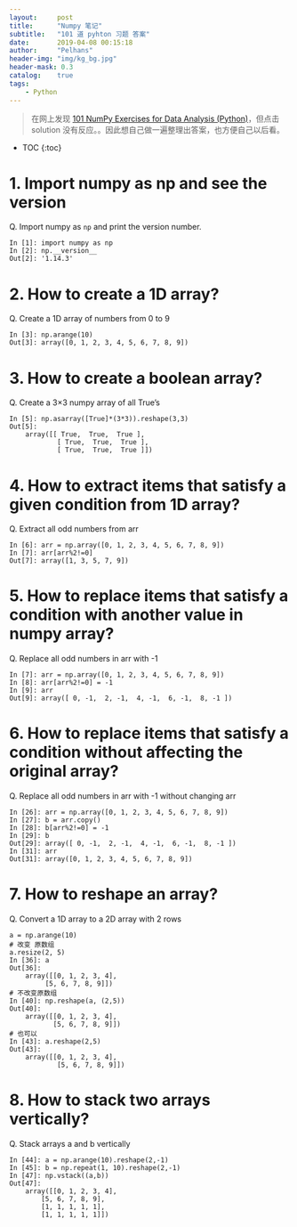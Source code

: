 ```yaml
---
layout:     post
title:      "Numpy 笔记"
subtitle:   "101 道 pyhton 习题 答案"
date:       2019-04-08 00:15:18
author:     "Pelhans"
header-img: "img/kg_bg.jpg"
header-mask: 0.3 
catalog:    true
tags:
    - Python
---
```


> 在网上发现 [101 NumPy Exercises for Data Analysis (Python)](https://www.machinelearningplus.com/python/101-numpy-exercises-python/#top)，但点击 solution 没有反应。。因此想自己做一遍整理出答案，也方便自己以后看。

* TOC
{:toc}

# 1. Import numpy as np and see the version
Q. Import numpy as `np` and print the version number.

```
In [1]: import numpy as np
In [2]: np.__version__
Out[2]: '1.14.3'
```

# 2. How to create a 1D array?
Q. Create a 1D array of numbers from 0 to 9

```
In [3]: np.arange(10)
Out[3]: array([0, 1, 2, 3, 4, 5, 6, 7, 8, 9])
```

# 3. How to create a boolean array?
Q. Create a 3×3 numpy array of all True’s

```
In [5]: np.asarray([True]*(3*3)).reshape(3,3)
Out[5]: 
    array([[ True,  True,  True ],
            [ True,  True,  True ],
            [ True,  True,  True ]])
```

# 4. How to extract items that satisfy a given condition from 1D array?
Q. Extract all odd numbers from arr

```
In [6]: arr = np.array([0, 1, 2, 3, 4, 5, 6, 7, 8, 9])
In [7]: arr[arr%2!=0]
Out[7]: array([1, 3, 5, 7, 9])
```

# 5. How to replace items that satisfy a condition with another value in numpy array?
Q. Replace all odd numbers in arr with -1

```
In [7]: arr = np.array([0, 1, 2, 3, 4, 5, 6, 7, 8, 9])
In [8]: arr[arr%2!=0] = -1
In [9]: arr
Out[9]: array([ 0, -1,  2, -1,  4, -1,  6, -1,  8, -1 ])
```

# 6. How to replace items that satisfy a condition without affecting the original array?
Q. Replace all odd numbers in arr with -1 without changing arr

```
In [26]: arr = np.array([0, 1, 2, 3, 4, 5, 6, 7, 8, 9])
In [27]: b = arr.copy()
In [28]: b[arr%2!=0] = -1
In [29]: b
Out[29]: array([ 0, -1,  2, -1,  4, -1,  6, -1,  8, -1 ])
In [31]: arr
Out[31]: array([0, 1, 2, 3, 4, 5, 6, 7, 8, 9])
```

# 7. How to reshape an array?
Q. Convert a 1D array to a 2D array with 2 rows

```
a = np.arange(10)
# 改变 原数组
a.resize(2, 5)
In [36]: a
Out[36]: 
    array([[0, 1, 2, 3, 4],
         [5, 6, 7, 8, 9]])
# 不改变原数组
In [40]: np.reshape(a, (2,5))
Out[40]: 
    array([[0, 1, 2, 3, 4],
           [5, 6, 7, 8, 9]])
# 也可以 
In [43]: a.reshape(2,5)
Out[43]: 
    array([[0, 1, 2, 3, 4],
            [5, 6, 7, 8, 9]])
```

# 8. How to stack two arrays vertically?
Q. Stack arrays a and b vertically

```
In [44]: a = np.arange(10).reshape(2,-1)
In [45]: b = np.repeat(1, 10).reshape(2,-1)
In [47]: np.vstack((a,b))
Out[47]: 
    array([[0, 1, 2, 3, 4],
        [5, 6, 7, 8, 9],
        [1, 1, 1, 1, 1],
        [1, 1, 1, 1, 1]])
```
